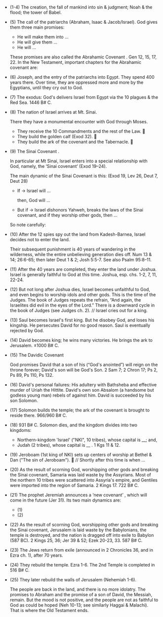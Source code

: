
- (1-4) The creation, the fall of mankind into sin & judgment; Noah & the flood; the tower of Babel.

- (5) The call of the patriarchs (Abraham, Isaac & Jacob/Israel). God gives them three main promises:

  * He will make them into …
  * He will give them …
  * He will …

  These promises are also called the Abrahamic Covenant . Gen 12, 15, 17, 22. In the New Testament, important chapters for the Abrahamic covenant are:

- (6) Joseph, and the entry of the patriarchs into Egypt. They spend 400 years there. Over time, they are oppressed more and more by the Egyptians, until they cry out to God.

- (7) The exodus: God's delivers Israel from Egypt via the 10 plagues & the Red Sea. 1446 B# C.

- (8) The nation of Israel arrives at Mt. Sinai.

  There they have a monumental encounter with God through Moses.

  * They receive the 10 Commandments and the rest of the Law. 
  * They build the golden calf (Exod 32). 
  * They build the ark of the covenant and the Tabernacle. 

- (9) The Sinai Covenant .

  In particular at Mt Sinai, Israel enters into a special relationship with God, namely, the ‘Sinai covenant’ (Exod 19–24).

  The main dynamic of the Sinai Covenant is this: (Exod 19, Lev 26, Deut 7, Deut 28)

     - If → Israel will …

       then, God will …

     - But if → Israel dishonors Yahweh, breaks the laws of the Sinai covenant, and if they worship other gods, then …

  So note carefully:

- (10) After the 12 spies spy out the land from Kadesh-Barnea, Israel decides not to enter the land.

  Their subsequent punishment is 40 years of wandering in the wilderness, while the entire unbelieving generation dies off. Num 13 & 14; 26:6-65; then later Deut 1 & 2; Josh 5:5-7. See also Psalm 95:8–11.

- (11) After the 40 years are completed, they enter the land under Joshua. Israel is generally faithful to God at this time. Joshua, esp. chs. 1-2, 7, 11, 22-24.

- (12) But not long after Joshua dies, Israel becomes unfaithful to God, and even begins to worship idols and other gods. This is the time of the Judges. The book of Judges repeats the refrain, “And again, the Israelites did evil in the eyes of the Lord.” There is a downward cycle in the book of Judges (see Judges ch. 2). // Israel cries out for a king.

- (13) Saul becomes Israel's first king. But he disobey God, and loses his kingship. He persecutes David for no good reason. Saul is eventually rejected by God.

- (14) David becomes king; he wins many victories. He brings the ark to Jerusalem. ±1000 B# C.

- (15) The Davidic Covenant

  God promises David that a son of his (“God's anointed”) will reign on the throne forever; David's son will be God's Son. 2 Sam 7; 2 Chron 17; Ps 2, Ps 89, Ps 110, Ps 132.

- (16) David's personal failures: His adultery with Bathsheba and effective murder of Uriah the Hittite. David's own son Absalom (a handsome but godless young man) rebels of against him. David is succeeded by his son Solomon.

- (17) Solomon builds the temple; the ark of the covenant is brought to reside there. 966/960 B# C.

- (18) 931 B# C. Solomon dies, and the kingdom divides into two kingdoms:

  * Northern-kingdom 'Israel' ("NKI", 10 tribes), whose capital is __; and,
  * Judah (2 tribes), whose capital is __ . 1 Kgs 11 & 12.

- (19) Jeroboam (1st king of NKI) sets up centers of worship at Bethel & Dan ("The sin of Jeroboam").  // Shortly after this time is when …

- (20) As the result of scorning God, worshipping other gods and breaking the Sinai covenant, Samaria was laid waste by the Assyrians. Most of the northern 10 tribes were scattered into Assyria's empire, and Gentiles were imported into the region of Samaria. 2 Kings 17. 722 B# C.

- (21) The prophet Jeremiah announces a ‘new covenant’ , which will come in the future (Jer 31). Its two main dynamics are:

  * (1)
  * (2)

- (22) As the result of scorning God, worshipping other gods and breaking the Sinai covenant, Jerusalem is laid waste by the Babylonians, the temple is destroyed, and the nation is dragged off into exile to Babylon (587 BC). 2 Kings 25, 36; Jer 39 & 52; Ezek 20-23, 33. 587 B# C.

- (23) The Jews return from exile (announced in 2 Chronicles 36, and in Ezra ch. 1), after 70 years.

- (24) They rebuild the temple. Ezra 1-6. The 2nd Temple is completed in 516 B# C.

- (25) They later rebuild the walls of Jerusalem (Nehemiah 1-6).

  The people are back in the land, and there is no more idolatry. The promises to Abraham and the promise of a son of David, the Messiah, remain. But the mood is not positive, and the people are not as faithful to God as could be hoped (Neh 10-13; see similarly Haggai & Malachi). That is where the Old Testament ends.
